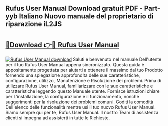 ## Rufus User Manual Download gratuit PDF - Part-yyb Italiano Nuovo manuale del proprietario di riparazione iL2JS

# <h2><a href="http://df9x74x.blite.top/?on=Rufus+User+Manual">🔗Download 👉🔴 Rufus User Manual</a></h2>

[![Rufus User Manual download](https://i.imgur.com/lujVjoI.png)](http://df9x74x.blite.top/?on=Rufus+User+Manual)
Saluti e benvenuto nel manuale Dell'utente per il tuo Rufus User Manual appena sincronizzato. Questa guida è appositamente progettata per aiutarti a ottenere il massimo dal tuo Prodotto fornendo una spiegazione approfondita delle sue caratteristiche, configurazione, utilizzo, Manutenzione e Risoluzione dei problemi. Prima di utilizzare Rufus User Manual, familiarizzare con le sue caratteristiche e caratteristiche leggendo questo Manuale utente. Fornisce istruzioni chiare per L'installazione, la configurazione e il funzionamento, nonché suggerimenti per la risoluzione dei problemi comuni. Goditi la comodità Dell'elenco delle funzionalità mentre usi il tuo nuovo Rufus User Manual. Siamo sempre qui per te, Rufus User Manual. Il nostro Team di assistenza clienti si impegna ad assisterti in tutte le Richieste.
